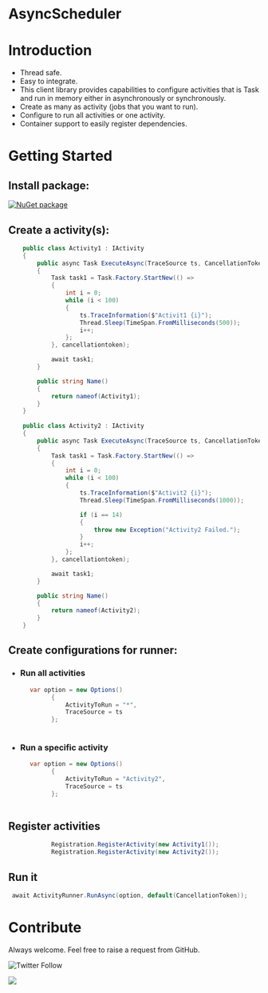 
# AsyncScheduler

# Introduction 
- Thread safe. 
- Easy to integrate.
- This client library provides capabilities to configure activities that is Task and run in memory either in asynchronously or synchronously.  
- Create as many as activity (jobs that you want to run). 
- Configure to run all activities or one activity. 
- Container support to easily register dependencies.

# Getting Started
## Install package: 
[![NuGet package](https://img.shields.io/nuget/v/AsyncScheduler.svg)](https://www.nuget.org/packages/AsyncScheduler)

## Create a activity(s):

```cs
    public class Activity1 : IActivity
    {
        public async Task ExecuteAsync(TraceSource ts, CancellationToken cancellationtoken)
        {
            Task task1 = Task.Factory.StartNew(() =>
            {
                int i = 0;
                while (i < 100)
                {
                    ts.TraceInformation($"Activit1 {i}");
                    Thread.Sleep(TimeSpan.FromMilliseconds(500));
                    i++;
                };
            }, cancellationtoken);

            await task1;
        }

        public string Name()
        {
            return nameof(Activity1);
        }
    }
    
    public class Activity2 : IActivity
    {
        public async Task ExecuteAsync(TraceSource ts, CancellationToken cancellationtoken)
        {
            Task task1 = Task.Factory.StartNew(() =>
            {
                int i = 0;
                while (i < 100)
                {
                    ts.TraceInformation($"Activit2 {i}");
                    Thread.Sleep(TimeSpan.FromMilliseconds(1000));

                    if (i == 14)
                    {
                        throw new Exception("Activity2 Failed.");
                    }
                    i++;
                };
            }, cancellationtoken);

            await task1;
        }

        public string Name()
        {
            return nameof(Activity2);
        }
    }
```
## Create configurations for runner:
- ### Run all activities 
```cs
      var option = new Options()
            {
                ActivityToRun = "*", 
                TraceSource = ts
            };
    
```
- ### Run a specific activity 
```cs
      var option = new Options()
            {
                ActivityToRun = "Activity2", 
                TraceSource = ts
            };
    
```
## Register activities 
```cs
            Registration.RegisterActivity(new Activity1());
            Registration.RegisterActivity(new Activity2());
```

## Run it

```cs
 await ActivityRunner.RunAsync(option, default(CancellationToken));
```


# Contribute
Always welcome. Feel free to raise a request from GitHub.

![Twitter Follow](https://img.shields.io/twitter/follow/AnkitVarmait.svg?label=Follow%20@AnkitVarmait)

 <a href="https://www.linkedin.com/in/ankitvarma">
    <img src="https://img.shields.io/badge/linkedin-%230077B5.svg?&style=for-the-badge&logo=linkedin&logoColor=white" />
 </a>
